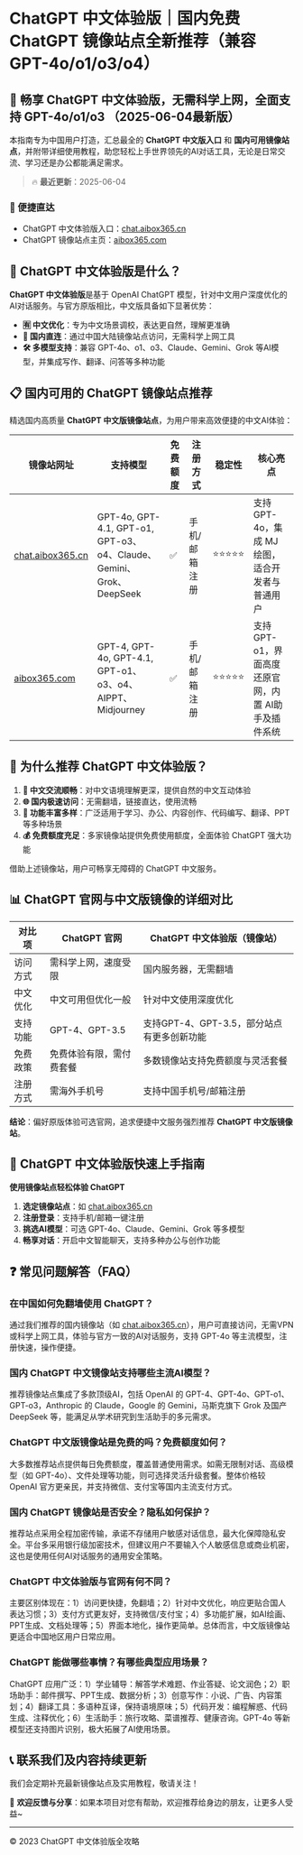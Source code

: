# ChatGPT 中文体验版｜国内免费 ChatGPT 镜像站点全新推荐（兼容 GPT-4o/o1/o3/o4）

## 📢 畅享 ChatGPT 中文体验版，无需科学上网，全面支持 GPT-4o/o1/o3 （2025-06-04最新版）

本指南专为中国用户打造，汇总最全的 **ChatGPT 中文版入口** 和 **国内可用镜像站点**，并附带详细使用教程，助您轻松上手世界领先的AI对话工具，无论是日常交流、学习还是办公都能满足需求。

> 🔥 **最近更新**：2025-06-04

### 🚀 便捷直达

- ChatGPT 中文体验版入口：[chat.aibox365.cn](https://chat.aibox365.cn)
- ChatGPT 镜像站点主页：[aibox365.com](https://aibox365.com)

## 🤔 ChatGPT 中文体验版是什么？

**ChatGPT 中文体验版**是基于 OpenAI ChatGPT 模型，针对中文用户深度优化的AI对话服务。与官方原版相比，中文版具备如下显著优势：

- **🈶 中文优化**：专为中文场景调校，表达更自然，理解更准确
- **🚀 国内直连**：通过中国大陆镜像站点访问，无需科学上网工具
- **🛠️ 多模型支持**：兼容 GPT-4o、o1、o3、Claude、Gemini、Grok 等AI模型，并集成写作、翻译、问答等多种功能

## 📋 国内可用的 ChatGPT 镜像站点推荐

精选国内高质量 **ChatGPT 中文版镜像站点**，为用户带来高效便捷的中文AI体验：

| 镜像站网址 | 支持模型 | 免费额度 | 注册方式 | 稳定性 | 核心亮点 |
|------------|----------|----------|----------|--------|----------|
| [chat.aibox365.cn](https://chat.aibox365.cn) | GPT-4o, GPT-4.1, GPT-o1, GPT-o3、o4、Claude、Gemini、Grok、DeepSeek | ✅ | 手机/邮箱注册 | ⭐⭐⭐⭐⭐ | 支持 GPT-4o，集成 MJ 绘图，适合开发者与普通用户 |
| [aibox365.com](https://aibox365.com) | GPT-4, GPT-4o, GPT-4.1, GPT-o1、o3、o4、AIPPT、Midjourney | ✅ | 手机/邮箱注册 | ⭐⭐⭐⭐⭐ | 支持 GPT-o1，界面高度还原官网，内置 AI助手及插件系统 |

## 🌟 为什么推荐 ChatGPT 中文体验版？

1. **📝 中文交流顺畅**：对中文语境理解更深，提供自然的中文互动体验
2. **🌐 国内极速访问**：无需翻墙，链接直达，使用流畅
3. **🎯 功能丰富多样**：广泛适用于学习、办公、内容创作、代码编写、翻译、PPT等多种场景
4. **💰 免费额度充足**：多家镜像站提供免费使用额度，全面体验 ChatGPT 强大功能

借助上述镜像站，用户可畅享无障碍的 ChatGPT 中文服务。

## 📊 ChatGPT 官网与中文版镜像的详细对比

| 对比项 | ChatGPT 官网 | ChatGPT 中文体验版（镜像站） |
|--------|--------------|------------------------------|
| 访问方式 | 需科学上网，速度受限 | 国内服务器，无需翻墙 |
| 中文优化 | 中文可用但优化一般 | 针对中文使用深度优化 |
| 支持功能 | GPT-4、GPT-3.5 | 支持GPT-4、GPT-3.5，部分站点有更多创新功能 |
| 免费政策 | 免费体验有限，需付费套餐 | 多数镜像站支持免费额度与灵活套餐 |
| 注册方式 | 需海外手机号 | 支持中国手机号/邮箱注册 |

**结论**：偏好原版体验可选官网，追求便捷中文服务强烈推荐 **ChatGPT 中文版镜像站**。

## 📝 ChatGPT 中文体验版快速上手指南

**使用镜像站点轻松体验 ChatGPT**

1. **选定镜像站点**：如 [chat.aibox365.cn](https://chat.aibox365.cn)
2. **注册登录**：支持手机/邮箱一键注册
3. **挑选AI模型**：可选 GPT-4o、Claude、Gemini、Grok 等多模型
4. **畅享对话**：开启中文智能聊天，支持多种办公与创作功能

## ❓ 常见问题解答（FAQ）

### 在中国如何免翻墙使用 ChatGPT？

通过我们推荐的国内镜像站（如 [chat.aibox365.cn](https://chat.aibox365.cn)），用户可直接访问，无需VPN或科学上网工具，体验与官方一致的AI对话服务，支持 GPT-4o 等主流模型，注册快速，操作便捷。

### 国内 ChatGPT 中文镜像站支持哪些主流AI模型？

推荐镜像站点集成了多款顶级AI，包括 OpenAI 的 GPT-4、GPT-4o、GPT-o1、GPT-o3，Anthropic 的 Claude，Google 的 Gemini，马斯克旗下 Grok 及国产 DeepSeek 等，能满足从学术研究到生活助手的多元需求。

### ChatGPT 中文版镜像站是免费的吗？免费额度如何？

大多数推荐站点提供每日免费额度，覆盖普通使用需求。如需无限制对话、高级模型（如 GPT-4o）、文件处理等功能，则可选择灵活升级套餐。整体价格较 OpenAI 官方更亲民，并支持微信、支付宝等国内主流支付方式。

### 国内 ChatGPT 镜像站是否安全？隐私如何保护？

推荐站点采用全程加密传输，承诺不存储用户敏感对话信息，最大化保障隐私安全。平台多采用银行级加密技术，但建议用户不要输入个人敏感信息或商业机密，这也是使用任何AI对话服务的通用安全策略。

### ChatGPT 中文体验版与官网有何不同？

主要区别体现在：1）访问更快捷，免翻墙；2）针对中文优化，响应更贴合国人表达习惯；3）支付方式更友好，支持微信/支付宝；4）多功能扩展，如AI绘画、PPT生成、文档处理等；5）界面本地化，操作更简单。总体而言，中文版镜像站更适合中国地区用户日常应用。

### ChatGPT 能做哪些事情？有哪些典型应用场景？

ChatGPT 应用广泛：1）学业辅导：解答学术难题、作业答疑、论文润色；2）职场助手：邮件撰写、PPT生成、数据分析；3）创意写作：小说、广告、内容策划；4）翻译工具：多语种互译，保持语境原味；5）代码开发：编程解惑、代码生成、注释优化；6）生活助手：旅行攻略、菜谱推荐、健康咨询。GPT-4o 等新模型还支持图片识别，极大拓展了AI使用场景。

## 📞 联系我们及内容持续更新

我们会定期补充最新镜像站点及实用教程，敬请关注！

🌟 **欢迎反馈与分享**：如果本项目对您有帮助，欢迎推荐给身边的朋友，让更多人受益~

---

© 2023 ChatGPT 中文体验版全攻略
